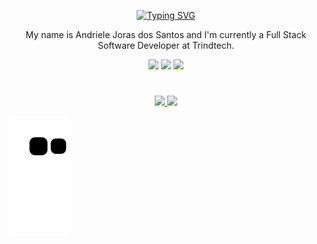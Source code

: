 <p align="center">
  <a href="https://git.io/typing-svg"><img src="https://readme-typing-svg.demolab.com?font=Fira+Code&size=30&duration=3000&pause=250&color=f57643&center=true&vCenter=true&width=435&lines=Hi!+I'm+RedONe06;Welcome+to+my+profile!" alt="Typing SVG" /></a>
</p>

<p align="center">My name is Andriele Joras dos Santos and I'm currently a Full Stack Software Developer at Trindtech.</p>

<!-- Site pra os badges: https://shields.io/category/social-->
<div align="center">
<a href="https://www.instagram.com/ajota_06/"><img src="https://img.shields.io/badge/-Instagram-red?style=for-the-badge&logo=instagram&logoColor=white"></a>
<a href="https://www.linkedin.com/in/andriele-joras/"><img src="https://img.shields.io/badge/-Linkedin-red?style=for-the-badge&logo=linkedin&logoColor=white"></a>
<a href="mailto:andrielejorasdossantos@gmail.com"><img src="https://img.shields.io/badge/-Gmail-red?style=for-the-badge&logo=Gmail&logoColor=white"></a>
</div>

<h1 align="center"></h1>

<div align="center">
<a href="https://github.com/anuraghazra/github-readme-stats">
  <img height=150em src="https://github-readme-stats.vercel.app/api?username=RedONe06&theme=dark&show_icons=true" />
</a>
<a href="https://github.com/anuraghazra/convoychat">
  <img height=150em src="https://github-readme-stats.vercel.app/api/top-langs/?username=RedONe06&layout=compact&theme=dark&show_icons=true" />
</a>
  </div>
  
![Snake animation](https://github.com/RedONe06/RedONe06/blob/output/github-contribution-grid-snake.svg)




          
          
          
          
          
